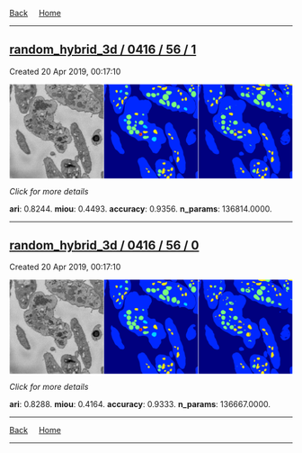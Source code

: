 
[Back](..)&nbsp;&nbsp;&nbsp;&nbsp;&nbsp;[Home](https://leapmanlab.github.io/snapshots)

---

<div class="summary"><a href="1"><h2>random_hybrid_3d / 0416 / 56 / 1</h2></a><p>Created 20 Apr 2019, 00:17:10
</p><a href="1"><img src="1/media/summary.png" align="center"></a><p>
<i>Click for more details</i>
</p></div>

**ari**: 0.8244. **miou**: 0.4493. **accuracy**: 0.9356. **n_params**: 136814.0000. 

---

<div class="summary"><a href="0"><h2>random_hybrid_3d / 0416 / 56 / 0</h2></a><p>Created 20 Apr 2019, 00:17:10
</p><a href="0"><img src="0/media/summary.png" align="center"></a><p>
<i>Click for more details</i>
</p></div>

**ari**: 0.8288. **miou**: 0.4164. **accuracy**: 0.9333. **n_params**: 136667.0000. 

---

[Back](..)&nbsp;&nbsp;&nbsp;&nbsp;&nbsp;[Home](https://leapmanlab.github.io/snapshots)

---